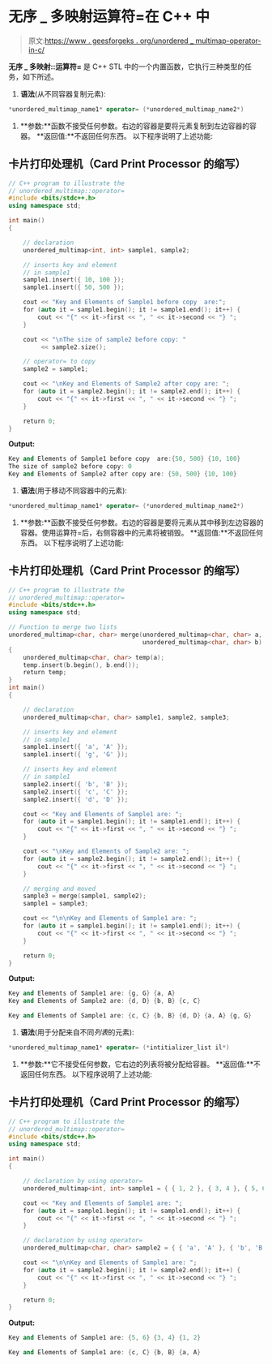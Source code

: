 # 无序 _ 多映射运算符=在 C++ 中

> 原文:[https://www . geesforgeks . org/unordered _ multimap-operator-in-c/](https://www.geeksforgeeks.org/unordered_multimap-operator-in-c/)

**无序 _ 多映射::运算符=** 是 C++ STL 中的一个内置函数，它执行三种类型的任务，如下所述。

1.  **语法**(从不同容器复制元素):

```cpp
*unordered_multimap_name1* operator= (*unordered_multimap_name2*)
```

1.  **参数:**函数不接受任何参数。右边的容器是要将元素复制到左边容器的容器。
    **返回值:**不返回任何东西。
    以下程序说明了上述功能:

## 卡片打印处理机（Card Print Processor 的缩写）

```cpp
// C++ program to illustrate the
// unordered_multimap::operator=
#include <bits/stdc++.h>
using namespace std;

int main()
{

    // declaration
    unordered_multimap<int, int> sample1, sample2;

    // inserts key and element
    // in sample1
    sample1.insert({ 10, 100 });
    sample1.insert({ 50, 500 });

    cout << "Key and Elements of Sample1 before copy  are:";
    for (auto it = sample1.begin(); it != sample1.end(); it++) {
        cout << "{" << it->first << ", " << it->second << "} ";
    }

    cout << "\nThe size of sample2 before copy: "
         << sample2.size();

    // operator= to copy
    sample2 = sample1;

    cout << "\nKey and Elements of Sample2 after copy are: ";
    for (auto it = sample2.begin(); it != sample2.end(); it++) {
        cout << "{" << it->first << ", " << it->second << "} ";
    }

    return 0;
}
```

**Output:** 

```cpp
Key and Elements of Sample1 before copy  are:{50, 500} {10, 100} 
The size of sample2 before copy: 0
Key and Elements of Sample2 after copy are: {50, 500} {10, 100}
```

1.  **语法**(用于移动不同容器中的元素):

```cpp
*unordered_multimap_name1* operator= (*unordered_multimap_name2*)
```

1.  **参数:**函数不接受任何参数。右边的容器是要将元素从其中移到左边容器的容器。使用运算符=后，右侧容器中的元素将被销毁。
    **返回值:**不返回任何东西。
    以下程序说明了上述功能:

## 卡片打印处理机（Card Print Processor 的缩写）

```cpp
// C++ program to illustrate the
// unordered_multimap::operator=
#include <bits/stdc++.h>
using namespace std;

// Function to merge two lists
unordered_multimap<char, char> merge(unordered_multimap<char, char> a,
                                     unordered_multimap<char, char> b)
{
    unordered_multimap<char, char> temp(a);
    temp.insert(b.begin(), b.end());
    return temp;
}
int main()
{

    // declaration
    unordered_multimap<char, char> sample1, sample2, sample3;

    // inserts key and element
    // in sample1
    sample1.insert({ 'a', 'A' });
    sample1.insert({ 'g', 'G' });

    // inserts key and element
    // in sample1
    sample2.insert({ 'b', 'B' });
    sample2.insert({ 'c', 'C' });
    sample2.insert({ 'd', 'D' });

    cout << "Key and Elements of Sample1 are: ";
    for (auto it = sample1.begin(); it != sample1.end(); it++) {
        cout << "{" << it->first << ", " << it->second << "} ";
    }

    cout << "\nKey and Elements of Sample2 are: ";
    for (auto it = sample2.begin(); it != sample2.end(); it++) {
        cout << "{" << it->first << ", " << it->second << "} ";
    }

    // merging and moved
    sample3 = merge(sample1, sample2);
    sample1 = sample3;

    cout << "\n\nKey and Elements of Sample1 are: ";
    for (auto it = sample1.begin(); it != sample1.end(); it++) {
        cout << "{" << it->first << ", " << it->second << "} ";
    }

    return 0;
}
```

**Output:** 

```cpp
Key and Elements of Sample1 are: {g, G} {a, A} 
Key and Elements of Sample2 are: {d, D} {b, B} {c, C} 

Key and Elements of Sample1 are: {c, C} {b, B} {d, D} {a, A} {g, G}
```

1.  **语法**(用于分配来自不同*列表*的元素):

```cpp
*unordered_multimap_name1* operator= (*intitializer_list il*)
```

1.  **参数:**它不接受任何参数，它右边的列表将被分配给容器。
    **返回值:**不返回任何东西。
    以下程序说明了上述功能:

## 卡片打印处理机（Card Print Processor 的缩写）

```cpp
// C++ program to illustrate the
// unordered_multimap::operator=
#include <bits/stdc++.h>
using namespace std;

int main()
{

    // declaration by using operator=
    unordered_multimap<int, int> sample1 = { { 1, 2 }, { 3, 4 }, { 5, 6 } };

    cout << "Key and Elements of Sample1 are: ";
    for (auto it = sample1.begin(); it != sample1.end(); it++) {
        cout << "{" << it->first << ", " << it->second << "} ";
    }

    // declaration by using operator=
    unordered_multimap<char, char> sample2 = { { 'a', 'A' }, { 'b', 'B' }, { 'c', 'C' } };

    cout << "\n\nKey and Elements of Sample1 are: ";
    for (auto it = sample2.begin(); it != sample2.end(); it++) {
        cout << "{" << it->first << ", " << it->second << "} ";
    }

    return 0;
}
```

**Output:** 

```cpp
Key and Elements of Sample1 are: {5, 6} {3, 4} {1, 2} 

Key and Elements of Sample1 are: {c, C} {b, B} {a, A}
```